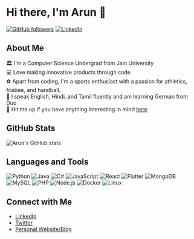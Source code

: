 # Hi there, I'm Arun 👋

[![GitHub followers](https://img.shields.io/github/followers/athlative-arun?label=Follow&style=social)](https://github.com/athlative-arun)
[![LinkedIn](https://img.shields.io/badge/-LinkedIn-blue?style=flat&logo=linkedin&logoColor=white)](https://www.linkedin.com/in/arunachalam-b-15a8a0269/)

## About Me

🏛️ I'm a Computer Science Undergrad from Jain University  
💻 Love making innovative products through code  
⚽ Apart from coding, I'm a sports enthusiast with a passion for athletics, frisbee, and handball.  
📜 I speak English, Hindi, and Tamil fluently and am learning German from Duo  
💬 Hit me up if you have anything interesting in mind [here](mailto:born2runarun@gmail.com)

## GitHub Stats

![Arun's GitHub stats](https://github-readme-stats.vercel.app/api?username=athlative-arun&show_icons=true&theme=radical)

## Languages and Tools

![Python](https://img.shields.io/badge/-Python-3776AB?style=flat&logo=python&logoColor=white)
![Java](https://img.shields.io/badge/-Java-007396?style=flat&logo=java&logoColor=white)
![C#](https://img.shields.io/badge/-C%23-239120?style=flat&logo=c-sharp&logoColor=white)
![JavaScript](https://img.shields.io/badge/-JavaScript-F7DF1E?style=flat&logo=javascript&logoColor=black)
![React](https://img.shields.io/badge/-React-61DAFB?style=flat&logo=react&logoColor=black)
![Flutter](https://img.shields.io/badge/-Flutter-02569B?style=flat&logo=flutter&logoColor=white)
![MongoDB](https://img.shields.io/badge/-MongoDB-47A248?style=flat&logo=mongodb&logoColor=white)
![MySQL](https://img.shields.io/badge/-MySQL-4479A1?style=flat&logo=mysql&logoColor=white)
![PHP](https://img.shields.io/badge/-PHP-777BB4?style=flat&logo=php&logoColor=white)
![Node.js](https://img.shields.io/badge/-Node.js-339933?style=flat&logo=node.js&logoColor=white)
![Docker](https://img.shields.io/badge/-Docker-2496ED?style=flat&logo=docker&logoColor=white)
![Linux](https://img.shields.io/badge/-Linux-FCC624?style=flat&logo=linux&logoColor=black)

## Connect with Me

- [LinkedIn](https://www.linkedin.com/in/arunachalam-b-15a8a0269/)
- [Twitter](https://twitter.com/your-twitter-handle)
- [Personal Website/Blog](https://your-website.com)

<!-- Add more sections as needed -->
